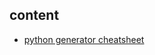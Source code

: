 ## content

- [python generator cheatsheet](https://github.com/gaoxinge/bible/blob/master/python/pysheeet/python%20generator%20cheatsheet.md)